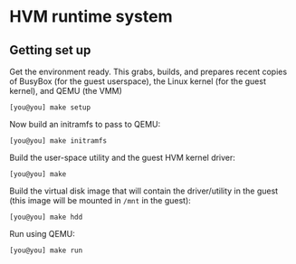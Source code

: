# HVM runtime system

## Getting set up

Get the environment ready. This grabs, builds, and prepares recent copies of
BusyBox (for the guest userspace), the Linux kernel (for the guest kernel), and QEMU (the VMM)

```Shell
[you@you] make setup
```

Now build an initramfs to pass to QEMU:

```Shell
[you@you] make initramfs
```

Build the user-space utility and the guest HVM kernel driver:

```Shell
[you@you] make 
```

Build the virtual disk image that will contain the driver/utility in 
the guest (this image will be mounted in `/mnt` in the guest):

```Shell
[you@you] make hdd
```

Run using QEMU:

```Shell
[you@you] make run
```
